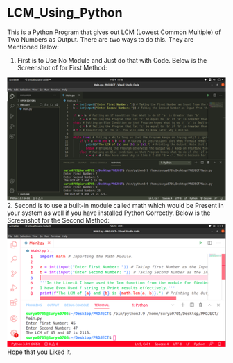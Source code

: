 # LCM_Using_Python
This is a Python Program that gives out LCM (Lowest Common Multiple) of Two Numbers as Output. There are two ways to do this. They are Mentioned Below:
1. First is to Use No Module and Just do that with Code. Below is the Screenshot of for First Method:

<img src="Code_Screenshot.png"><img>
2. Second is to use a built-in module called math which would be Present in your system as well if you have installed Python Correctly. Below is the Screenshot for the Second Method:
<img src="Code_Screenshot2.png"><img>
Hope that you Liked it.
